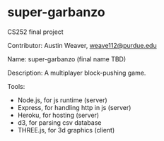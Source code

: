 # super-garbanzo
CS252 final project

Contributor:
    Austin Weaver, weave112@purdue.edu

Name:
    super-garbanzo (final name TBD)

Description:
    A multiplayer block-pushing game.

Tools:
<ul>
    <li>Node.js, for js runtime (server)</li>
    <li>Express, for handling http in js (server)</li>
    <li>Heroku, for hosting (server)</li>
    <li>d3, for parsing csv database</li>
    <li>THREE.js, for 3d graphics (client)</li>
</ul>
